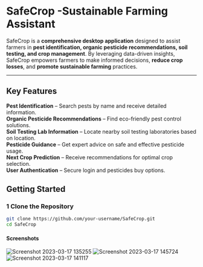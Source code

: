#  SafeCrop -Sustainable Farming Assistant 

SafeCrop is a **comprehensive desktop application** designed to assist farmers in **pest identification, organic pesticide recommendations, soil testing, and crop management**. By leveraging data-driven insights, SafeCrop empowers farmers to make informed decisions, **reduce crop losses**, and **promote sustainable farming** practices.  

---

##  Key Features  

 **Pest Identification** – Search pests by name and receive detailed information.  
 **Organic Pesticide Recommendations** – Find eco-friendly pest control solutions.   
 **Soil Testing Lab Information** – Locate nearby soil testing laboratories based on location.  
 **Pesticide Guidance** – Get expert advice on safe and effective pesticide usage.  
 **Next Crop Prediction** – Receive recommendations for optimal crop selection.  
 **User Authentication** – Secure login and pesticides buy options.     

##  Getting Started  

### 1️ Clone the Repository  
```sh
git clone https://github.com/your-username/SafeCrop.git
cd SafeCrop
```

#### Screenshots
![Screenshot 2023-03-17 135255](https://github.com/user-attachments/assets/4599f75b-4cdb-4b5f-8bfe-d43f785da593)
![Screenshot 2023-03-17 145724](https://github.com/user-attachments/assets/26f982c3-1935-484d-86c1-f764041b5691)
![Screenshot 2023-03-17 141117](https://github.com/user-attachments/assets/f83cdba5-d048-428e-8947-c3a939e41c85)



